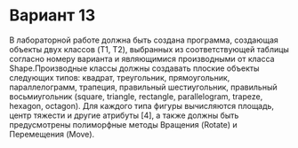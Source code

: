 # Вариант 13
В лабораторной работе должна быть создана программа, создающая объекты двух классов (T1, T2), выбранных из соответствующей таблицы согласно номеру варианта и являющимися производными от класса Shape.Производные классы должны создавать плоские объекты следующих типов: квадрат, треугольник, прямоугольник, параллелограмм, трапеция, правильный шестиугольник, правильный восьмиугольник (square, triangle, rectangle, parallelogram, trapeze, hexagon, octagon). Для каждого типа фигуры вычисляются площадь, центр тяжести и другие атрибуты [4], а также должны быть предусмотрены полиморфные методы Вращения (Rotate) и Перемещения (Move).